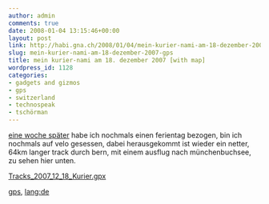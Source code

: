 ```yaml
---
author: admin
comments: true
date: 2008-01-04 13:15:46+00:00
layout: post
link: http://habi.gna.ch/2008/01/04/mein-kurier-nami-am-18-dezember-2007-gps/
slug: mein-kurier-nami-am-18-dezember-2007-gps
title: mein kurier-nami am 18. dezember 2007 [with map]
wordpress_id: 1128
categories:
- gadgets and gizmos
- gps
- switzerland
- technospeak
- tschörman
---
```


[eine woche später](http://habi.gna.ch/2007/12/14/ferientage-with-map/) habe ich nochmals einen ferientag bezogen, bin ich nochmals auf velo gesessen, dabei herausgekommt ist wieder ein netter, 64km langer track durch bern, mit einem ausflug nach münchenbuchsee, zu sehen hier unten.




  

[Tracks_2007_12_18_Kurier.gpx](http://habi.gna.ch/wp-content/uploads/2008/01/tracks-2007-12-18-kurier.gpx)





[gps](http://technorati.com/tag/gps), [lang:de](http://technorati.com/tag/lang:de)
